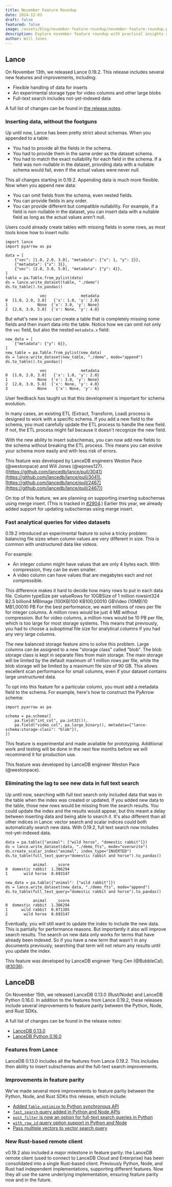 ```yaml
---
title: November Feature Roundup
date: 2024-12-03
draft: false
featured: false
image: /assets/blog/november-feature-roundup/november-feature-roundup.png
description: Explore november feature roundup with practical insights and expert guidance from the LanceDB team.
author: Will Jones
---
```

## Lance

On November 13th, we released Lance 0.19.2. This release includes several new features and improvements, including:

- Flexible handling of data for inserts
- An experimental storage type for video columns and other large blobs
- Full-text search includes not-yet-indexed data

A full list of changes can be found in [the release notes](https://github.com/lancedb/lance/releases/tag/v0.19.2).

### **Inserting data, without the footguns**

Up until now, Lance has been pretty strict about schemas. When you appended to a table:

- You had to provide all the fields in the schema.
- You had to provide them in the same order as the dataset schema.
- You had to match the exact nullability for each field in the schema. If a field was non-nullable in the dataset, providing data with a nullable schema would fail, even if the actual values were never null.

This all changes starting in 0.19.2. Appending data is much more flexible. Now when you append new data:

- You can omit fields from the schema, even nested fields.
- You can provide fields in any order.
- You can provide different but compatible nullability. For example, if a field  is non-nullable in the dataset, you can insert data with a nullable field as  long as the actual values aren't null.

Users could already create tables with missing fields in some rows, as most tools know how to insert nulls:

    import lance
    import pyarrow as pa
    
    data = [
        {"vec": [1.0, 2.0, 3.0], "metadata": {"x": 1, "y": 2}},
        {"metadata": {"x": 3}},
        {"vec": [2.0, 3.0, 5.0], "metadata": {"y": 4}},
    ]
    table = pa.Table.from_pylist(data)
    ds = lance.write_dataset(table, "./demo")
    ds.to_table().to_pandas()

                   vec               metadata
    0  [1.0, 2.0, 3.0]   {'x': 1.0, 'y': 2.0}
    1             None  {'x': 3.0, 'y': None}
    2  [2.0, 3.0, 5.0]  {'x': None, 'y': 4.0}

But what's new is you can create a table that is completely missing some fields and then insert data into the table. Notice how we can omit not only the `vec` field, but also the nested `metadata.x` field:

    new_data = [
        {"metadata": {"y": 6}},
    ]
    new_table = pa.Table.from_pylist(new_data)
    ds = lance.write_dataset(new_table, "./demo", mode="append")
    ds.to_table().to_pandas()

                   vec               metadata
    0  [1.0, 2.0, 3.0]   {'x': 1.0, 'y': 2.0}
    1             None  {'x': 3.0, 'y': None}
    2  [2.0, 3.0, 5.0]  {'x': None, 'y': 4.0}
    3             None    {'x': None, 'y': 6}

User feedback has taught us that this development is important for schema evolution. 

In many cases, an existing ETL (Extract, Transform, Load) process is designed to work with a specific schema. If you add a new field to the schema, you must carefully update the ETL process to handle the new field. If not, the ETL process might fail because it doesn't recognize the new field.

With the new ability to insert subschemas, you can now add new fields to the schema without breaking the ETL process. This means you can evolve your schema more easily and with less risk of errors.

This feature was developed by LanceDB engineers Weston Pace (@westonpace) and Will Jones (@wjones127). ([https://github.com/lancedb/lance/pull/3041](https://github.com/lancedb/lance/pull/3041), [https://github.com/lancedb/lance/pull/2467](https://github.com/lancedb/lance/pull/2467))

On top of this feature, we are planning on supporting inserting subschemas using merge insert. (This is tracked in [#2904](https://github.com/lancedb/lance/issues/2904).) Earlier this year, we already added support for updating subschemas using merge insert.

### **Fast analytical queries for video datasets**

0.19.2 introduced an experimental feature to solve a tricky problem: balancing file sizes when column values are very different in size. This is common with unstructured data like videos.

For example:

- An integer column might have values that are only 4 bytes each. With compression, they can be even smaller.
- A video column can have values that are megabytes each and not compressible.

This difference makes it hard to decide how many rows to put in each data file.
Column typeSize per valueRows for 10GBSize of 1 million rowsint324 B2.5 billion4 MBImage (100KB)100 KB100,00010 GBVideo (10MB)10 MB1,00010 PB
For the best performance, we want millions of rows per file for integer columns. A million rows would be just 4 MB without compression. But for video columns, a million rows would be 10 PB per file, which is too large for most storage systems. This means that previously, you had to choose a suboptimal file size for analytical columns if you had any very large columns.

The new balanced storage feature aims to solve this problem. Large columns can be assigned to a new "storage class" called "blob". The blob storage class is kept in separate files from main storage. The main storage will be limited by the default maximum of 1 million rows per file, while the blob storage will be limited by a maximum file size of 90 GB. This allows excellent scan performance for small columns, even if your dataset contains large unstructured data.

To opt into this feature for a particular column, you must add a metadata field to the schema. For example, here's how to construct the PyArrow schema:

    import pyarrow as pa
    
    schema = pa.schema([
        pa.field("int_col", pa.int32()),
        pa.field("video_col", pa.large_binary(), metadata={"lance-schema:storage-class": "blob"}),
    ])

This feature is experimental and made available for prototyping. Additional work and testing will be done in the next few months before we will recommend it for production use.

This feature was developed by LanceDB engineer Weston Pace (@westonpace).

### Eliminating the lag to see new data in full text search

Up until now, searching with full text search only included data that was in the table when the index was created or updated. If you added new data to the table, those new rows would be missing from the search results. You could update the index and the results would appear, but this meant a delay between inserting data and being able to search it. It's also different than all other indices in Lance: vector search and scalar indices could both automatically search new data. With 0.19.2, full text search now includes not-yet-indexed data.

    data = pa.table({"animal": ["wild horse", "domestic rabbit"]})
    ds = lance.write_dataset(data, "./demo_fts", mode="overwrite")
    ds.create_scalar_index("animal", index_type="INVERTED")
    ds.to_table(full_text_query="domestic rabbit and horse").to_pandas()

                animal    _score
    0  domestic rabbit  1.386294
    1       wild horse  0.693147

    new_data = pa.table({"animal": ["wild rabbit"]})
    ds = lance.write_dataset(new_data, "./demo_fts", mode="append")
    ds.to_table(full_text_query="domestic rabbit and horse").to_pandas()

                animal    _score
    0  domestic rabbit  1.386294
    1      wild rabbit  0.871385
    2       wild horse  0.693147

Eventually, you will still want to update the index to include the new data. This is partially for performance reasons. But importantly it also will improve search results. The search on new data only works for terms that have already been indexed. So if you have a new term that wasn't in any documents previously, searching that term will not return any results until you update the index.

This feature was developed by LanceDB engineer Yang Cen (@BubbleCal). ([#3036](https://github.com/lancedb/lance/pull/3036)). 

## LanceDB

On November 15th, we released LanceDB 0.13.0 (Rust/Node) and LanceDB Python 0.16.0. In addition to the features from Lance 0.19.2, these releases include several improvements to feature parity between the Python, Node, and Rust SDKs.

A full list of changes can be found in the release notes:

- [LanceDB 0.13.0](https://github.com/lancedb/lancedb/releases/tag/v0.13.0)
- [LanceDB Python 0.16.0](https://github.com/lancedb/lancedb/releases/tag/python-v0.16.0)

### Features from Lance

LanceDB 0.13.0 includes all the features from Lance 0.19.2. This includes then ability to insert subschemas and the full-text search improvements.

### Improvements in feature parity

We've made several more improvements to feature parity between the Python, Node, and Rust SDKs this release, which include:

- [Added `Table.optimize` to Python synchronous API](https://github.com/lancedb/lancedb/pull/1769)
- [`fast_search` query added in Python and Node APIs](https://github.com/lancedb/lancedb/pull/1623)
- [`post_filter` is now an option for full-text search queries in Python](https://github.com/lancedb/lancedb/pull/1783)
- [`with_row_id` query option support in Python and Node](https://github.com/lancedb/lancedb/pull/1784)
- [Pass multiple vectors to vector search query](https://github.com/lancedb/lancedb/pull/1811)

### New Rust-based remote client

v0.19.2 also included a major milestone in feature parity: the LanceDB remote client (used to connect to LanceDB Cloud and Enterprise) has been consolidated into a single Rust-based client. Previously Python, Node, and Rust had independent implementations, supporting different features. Now they all use the same underlying implementation, ensuring feature parity now and in the future.
